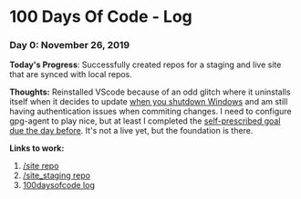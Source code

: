 # 100 Days Of Code - Log

### Day 0: November 26, 2019 
<!-- ##### (delete me or comment me out) -->

**Today's Progress**: Successfully created repos for a staging and live site that are synced with local repos. 

**Thoughts:** Reinstalled VScode because of an odd glitch where it uninstalls itself when it decides to update [when you shutdown Windows](https://github.com/microsoft/vscode/issues/52855) and am still having authentication issues when commiting changes. I need to configure gpg-agent to play nice, but at least I completed the [self-prescribed goal due the day before](https://twitter.com/MajorByDesign/status/1198068070876667906). It's not a live yet, but the foundation is there. 

**Links to work:** 
1. [/site repo](https://github.com/heymajor/site)
2. [/site_staging repo](https://github.com/heymajor/site_staging)
3. [100daysofcode log](https://github.com/heymajor/100DaysOfCode)

<!-- ### Day 0: February 30, 2016 (Example 2)
##### (delete me or comment me out)

**Today's Progress**: Fixed CSS, worked on canvas functionality for the app.

**Thoughts**: I really struggled with CSS, but, overall, I feel like I am slowly getting better at it. Canvas is still new for me, but I managed to figure out some basic functionality.

**Link(s) to work**: [Calculator App](http://www.example.com) -->
